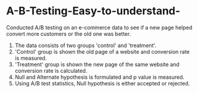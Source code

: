 # A-B-Testing-Easy-to-understand-
Conducted A/B testing on an e-commerce data to see if a new page helped convert more customers or the old one was better.

1. The data consists of two groups 'control' and 'treatment'.
2. 'Control' group is shown the old page of a website and conversion rate is measured.
3. 'Treatment' group is shown the new page of the same website and conversion rate is calculated.
4. Null and Alternate hypothesis is formulated and p value is measured.
5. Using A/B test statistics, Null hypothesis is either accepted or rejected.
